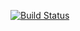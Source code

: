 [![Build Status][travis-badge]][travis-url]

[travis-badge]: https://travis-ci.org/apirator/apirator.svg?branch=feature/travis-ci
[travis-url]: https://travis-ci.org/apirator/apirator
